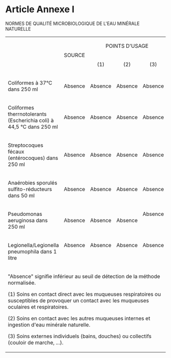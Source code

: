 # Article Annexe I

NORMES DE QUALITÉ MICROBIOLOGIQUE DE L'EAU MINÉRALE NATURELLE

<table>
<tbody>
<tr>
<td rowspan="2" width="378">
<br/>
</td>
<td rowspan="2" width="76">
<p align="center">SOURCE</p>
</td>
<td colspan="3" width="226">
<p align="center">POINTS D'USAGE</p>
</td>
</tr>
<tr>
<td width="76">
<p align="center">(1)</p>
</td>
<td width="74">
<p align="center">(2)</p>
</td>
<td width="76">
<p align="center">(3)</p>
</td>
</tr>
<tr>
<td width="378">
<p align="left">Coliformes à 37°C dans 250 ml</p>
</td>
<td width="76">
<p align="center">Absence</p>
</td>
<td width="76">
<p align="center">Absence</p>
</td>
<td width="74">
<p align="center">Absence</p>
</td>
<td width="76">
<p align="center">Absence</p>
</td>
</tr>
<tr>
<td width="378">
<p align="left">Coliformes therrnotolerants (Escherichia coli) à 44,5 °C dans 250 ml</p>
</td>
<td width="76">
<p align="center">Absence</p>
</td>
<td width="76">
<p align="center">Absence</p>
</td>
<td width="74">
<p align="center">Absence</p>
</td>
<td width="76">
<p align="center">Absence</p>
</td>
</tr>
<tr>
<td width="378">
<p align="left">Streptocoques fécaux (entérocoques) dans 250 ml</p>
</td>
<td width="76">
<p align="center">Absence</p>
</td>
<td width="76">
<p align="center">Absence</p>
</td>
<td width="74">
<p align="center">Absence</p>
</td>
<td width="76">
<p align="center">Absence</p>
</td>
</tr>
<tr>
<td width="378">
<p align="left">Anaérobies sporulés sulfito-réducteurs dans 50 ml</p>
</td>
<td width="76">
<p align="center">Absence</p>
</td>
<td width="76">
<p align="center">Absence</p>
</td>
<td width="74">
<p align="center">Absence</p>
</td>
<td width="76">
<p align="center">Absence</p>
</td>
</tr>
<tr>
<td valign="top" width="378">
<p align="left">Pseudomonas aeruginosa dans 250 ml</p>
</td>
<td width="76">
<p align="center">Absence</p>
</td>
<td width="76">
<p align="center">Absence</p>
</td>
<td width="74">
<p align="center">Absence</p>
</td>
<td valign="top" width="76">
<p align="center">Absence</p>
</td>
</tr>
<tr>
<td valign="top" width="378">
<p>Legionella/Legionella pneumophila dans 1 litre</p>
</td>
<td valign="top" width="76">
<p align="center">Absence</p>
</td>
<td valign="top" width="76">
<p align="center">Absence</p>
</td>
<td valign="top" width="74">
<p align="center">Absence</p>
</td>
<td valign="top" width="76">
<p align="center">Absence</p>
</td>
</tr>
<tr>
<td colspan="5" width="680">
<p align="left">"Absence" signifie inférieur au seuil de détection de la méthode normalisée.</p>
<p align="left">(1) Soins en contact direct avec les muqueuses respiratoires ou susceptibles de provoquer un contact avec les muqueuses oculaires et respiratoires.</p>
<p>(2) Soins en contact avec les autres muqueuses internes et ingestion d'eau minérale naturelle.</p>
<p align="left">(3) Soins externes individuels (bains, douches) ou collectifs (couloir de marche, ...).</p>
</td>
</tr>
</tbody>
</table>
